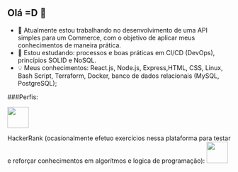 ## Olá =D 👋

- 🔭 Atualmente estou trabalhando no desenvolvimento de uma API simples para um Commerce, com o objetivo de aplicar meus conhecimentos de maneira prática.
- 🌱 Estou estudando: processos e boas práticas em CI/CD (DevOps), princípios SOLID e NoSQL.
- 💡 Meus conhecimentos: React.js, Node.js, Express,HTML, CSS, Linux, Bash Script, Terraform, Docker, banco de dados relacionais (MySQL, PostgreSQL);


###Perfis:

<a href="https://linkedin.com/in/gustavo-sm" target = "_blank" ><img src="https://raw.githubusercontent.com/gus-sm/gus-sm-profile/master/linkedin_logo.png" height="48" width="48" ></a>

HackerRank (ocasionalmente efetuo exercícios nessa plataforma para testar e reforçar conhecimentos em algorítmos e logica de programação):
<a href="https://www.hackerrank.com/gustavo1sad" target = "_blank" ><img src="https://raw.githubusercontent.com/gus-sm/gus-sm-profile/master/HackerRank-Icon.jpg" height="48" width="48" ></a>

